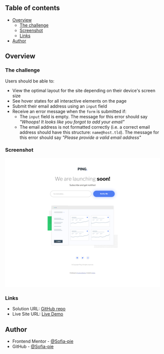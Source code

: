 ## Table of contents

- [Overview](#overview)
  - [The challenge](#the-challenge)
  - [Screenshot](#screenshot)
  - [Links](#links)
- [Author](#author)

## Overview

### The challenge

Users should be able to:

- View the optimal layout for the site depending on their device's screen size
- See hover states for all interactive elements on the page
- Submit their email address using an `input` field
- Receive an error message when the `form` is submitted if:
  - The `input` field is empty. The message for this error should say _"Whoops! It looks like you forgot to add your email"_
  - The email address is not formatted correctly (i.e. a correct email address should have this structure: `name@host.tld`). The message for this error should say _"Please provide a valid email address"_

### Screenshot

![](./images/screenshot.png)

### Links

- Solution URL: [GitHub repo](https://github.com/Sofia-pie/ping-coming-soon-page)
- Live Site URL: [Live Demo](https://sofia-pie.github.io/ping-coming-soon-page/)

## Author

- Frontend Mentor - [@Sofia-pie](https://www.frontendmentor.io/profile/Sofia-pie)
- GitHub - [@Sofia-pie](https://github.com/Sofia-pie)
